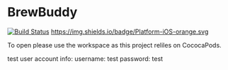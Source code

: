 # BrewBuddy

[![Build Status](https://magnum.travis-ci.com/Miller47/BrewBuddy.svg?token=kqZDKHbM68u4cpx2JbNq&branch=master)](https://magnum.travis-ci.com/Miller47/BrewBuddy)
https://img.shields.io/badge/Platform-iOS-orange.svg


To open please use the workspace as this project reliles on CococaPods.

test user account info:
username: test
password: test
